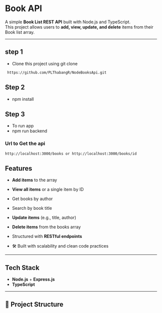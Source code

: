 # Book API 

A simple **Book List REST API** built with Node.js and TypeScript.  
This project allows users to **add, view, update, and delete** items from their Book list array.

---
## step 1
- Clone this project using git clone 
```
 https://github.com/PLThabangR/NodeBooksApi.git
```


## Step 2 
- npm install  
## Step 3 
- To run app
- npm run backend
  
### Url to Get the api 
 ```
http://localhost:3000/books or http://localhost:3000/books/id
```
##  Features
-  **Add items** to the array
-  **View all items** or a single item by ID
-  Get books by author
-  Search by book title
 
-  **Update items** (e.g., title, author)  
-  **Delete items** from the books array  
-  Structured with **RESTful endpoints**  
- 🛠 Built with scalability and clean code practices  

---

##  Tech Stack
- **Node.js** + **Express.js**
- **TypeScript**


---

## 📂 Project Structure
